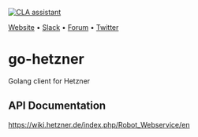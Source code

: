 [![CLA assistant](https://cla-assistant.io/readme/badge/appscode/go-hetzner)](https://cla-assistant.io/appscode/go-hetzner)

[Website](https://appscode.com) • [Slack](https://appscode.slack.com) • [Forum](https://discuss.appscode.com) • [Twitter](https://twitter.com/AppsCodeHQ)

# go-hetzner
Golang client for Hetzner

## API Documentation
https://wiki.hetzner.de/index.php/Robot_Webservice/en
